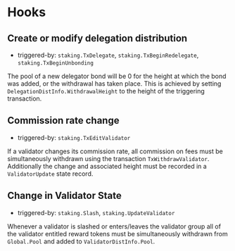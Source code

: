 # Hooks

## Create or modify delegation distribution
 
 - triggered-by: `staking.TxDelegate`, `staking.TxBeginRedelegate`, `staking.TxBeginUnbonding`

The pool of a new delegator bond will be 0 for the height at which the bond was
added, or the withdrawal has taken place. This is achieved by setting
`DelegationDistInfo.WithdrawalHeight` to the height of the triggering transaction. 

## Commission rate change
 
 - triggered-by: `staking.TxEditValidator`

If a validator changes its commission rate, all commission on fees must be
simultaneously withdrawn using the transaction `TxWithdrawValidator`.
Additionally the change and associated height must be recorded in a
`ValidatorUpdate` state record.

## Change in Validator State
 
 - triggered-by: `staking.Slash`, `staking.UpdateValidator`

Whenever a validator is slashed or enters/leaves the validator group all of the
validator entitled reward tokens must be simultaneously withdrawn from
`Global.Pool` and added to `ValidatorDistInfo.Pool`. 
